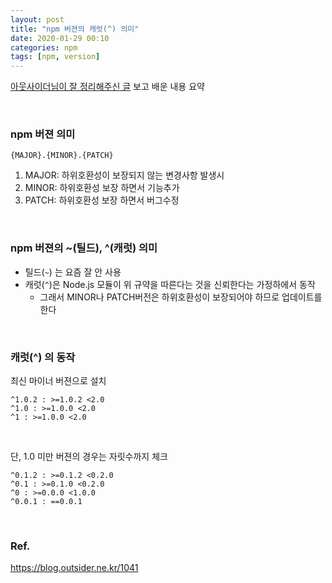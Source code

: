 ```yaml
---
layout: post
title: "npm 버젼의 캐럿(^) 의미"
date: 2020-01-29 00:10
categories: npm
tags: [npm, version]
---
```


[아웃사이더님이 잘 정리해주신 글](https://blog.outsider.ne.kr/1041) 보고 배운 내용 요약

<br>

### npm 버젼 의미

```
{MAJOR}.{MINOR}.{PATCH}
```

1. MAJOR: 하위호환성이 보장되지 않는 변경사항 발생시
1. MINOR: 하위호환성 보장 하면서 기능추가
1. PATCH: 하위호환성 보장 하면서 버그수정

<br>

### npm 버젼의 ~(틸드), ^(캐럿) 의미

- 틸드(`~`) 는 요즘 잘 안 사용
- 캐럿(`^`)은 Node.js 모듈이 위 규약을 따른다는 것을 신뢰한다는 가정하에서 동작
  - 그래서 MINOR나 PATCH버전은 하위호환성이 보장되어야 하므로 업데이트를 한다

<br>

### 캐럿(^) 의 동작

최신 마이너 버젼으로 설치

```
^1.0.2 : >=1.0.2 <2.0
^1.0 : >=1.0.0 <2.0
^1 : >=1.0.0 <2.0
```

<br>

단, 1.0 미만 버젼의 경우는 자릿수까지 체크

```
^0.1.2 : >=0.1.2 <0.2.0
^0.1 : >=0.1.0 <0.2.0
^0 : >=0.0.0 <1.0.0
^0.0.1 : ==0.0.1
```

<br>

### Ref.

https://blog.outsider.ne.kr/1041
